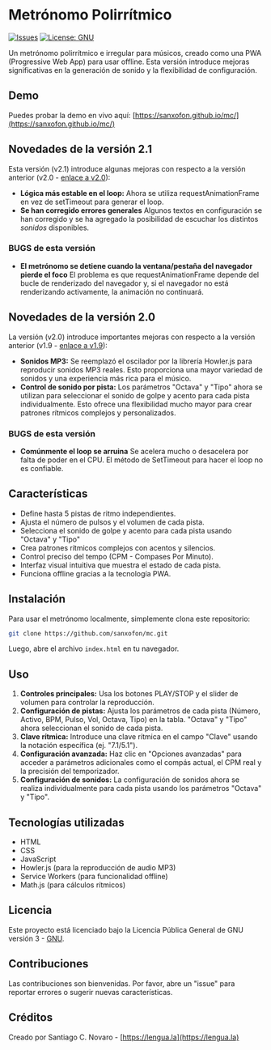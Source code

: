 # Metrónomo Polirrítmico

[![Issues](https://img.shields.io/github/issues/sanxofon/mc)](https://github.com/sanxofon/mc/issues)
[![License: GNU](https://img.shields.io/badge/License-GNU-blue.svg)](https://www.gnu.org/licenses/gpl-3.0)

Un metrónomo polirrítmico e irregular para músicos, creado como una PWA (Progressive Web App) para usar offline. Esta versión introduce mejoras significativas en la generación de sonido y la flexibilidad de configuración.

## Demo

Puedes probar la demo en vivo aquí: [https://sanxofon.github.io/mc/](https://sanxofon.github.io/mc/)

## Novedades de la versión 2.1

Esta versión (v2.1) introduce algunas mejoras con respecto a la versión anterior (v2.0 - [enlace a v2.0](https://github.com/sanxofon/mc/tree/v2.0)):

* **Lógica más estable en el loop:**  Ahora se utiliza requestAnimationFrame en vez de setTimeout para generar el loop.
* **Se han corregido errores generales** Algunos textos en configuración se han corregido y se ha agregado la posibilidad de escuchar los distintos *sonidos* disponibles.

### BUGS de esta versión

- **El metrónomo se detiene cuando la ventana/pestaña del navegador pierde el foco** El problema es que requestAnimationFrame depende del bucle de renderizado del navegador y, si el navegador no está renderizando activamente, la animación no continuará.

## Novedades de la versión 2.0

La versión (v2.0) introduce importantes mejoras con respecto a la versión anterior (v1.9 - [enlace a v1.9](https://github.com/sanxofon/mc/tree/v1.9)):

* **Sonidos MP3:**  Se reemplazó el oscilador por la librería Howler.js para reproducir sonidos MP3 reales.  Esto proporciona una mayor variedad de sonidos y una experiencia más rica para el músico.
* **Control de sonido por pista:**  Los parámetros "Octava" y "Tipo" ahora se utilizan para seleccionar el sonido de golpe y acento para cada pista individualmente.  Esto ofrece una flexibilidad mucho mayor para crear patrones rítmicos complejos y personalizados.

### BUGS de esta versión

- **Comúnmente el loop se arruina** Se acelera mucho o desacelera por falta de poder en el CPU. El método de SetTimeout para hacer el loop no es confiable.

## Características

* Define hasta 5 pistas de ritmo independientes.
* Ajusta el número de pulsos y el volumen de cada pista.
* Selecciona el sonido de golpe y acento para cada pista usando "Octava" y "Tipo"
* Crea patrones rítmicos complejos con acentos y silencios.
* Control preciso del tempo (CPM - Compases Por Minuto).
* Interfaz visual intuitiva que muestra el estado de cada pista.
* Funciona offline gracias a la tecnología PWA.

## Instalación

Para usar el metrónomo localmente, simplemente clona este repositorio:

```bash
git clone https://github.com/sanxofon/mc.git
```

Luego, abre el archivo `index.html` en tu navegador.

## Uso

1. **Controles principales:** Usa los botones PLAY/STOP y el slider de volumen para controlar la reproducción.
2. **Configuración de pistas:** Ajusta los parámetros de cada pista (Número, Activo, BPM, Pulso, Vol, Octava, Tipo) en la tabla.  "Octava" y "Tipo" ahora seleccionan el sonido de cada pista.
3. **Clave rítmica:** Introduce una clave rítmica en el campo "Clave" usando la notación específica (ej. "7.1/5.1").
4. **Configuración avanzada:** Haz clic en "Opciones avanzadas" para acceder a parámetros adicionales como el compás actual, el CPM real y la precisión del temporizador.
5. **Configuración de sonidos:** La configuración de sonidos ahora se realiza individualmente para cada pista usando los parámetros "Octava" y "Tipo".


## Tecnologías utilizadas

* HTML
* CSS
* JavaScript
* Howler.js (para la reproducción de audio MP3)
* Service Workers (para funcionalidad offline)
* Math.js (para cálculos rítmicos)


## Licencia

Este proyecto está licenciado bajo la Licencia Pública General de GNU versión 3 - [GNU](https://www.gnu.org/licenses/gpl-3.0).


## Contribuciones

Las contribuciones son bienvenidas. Por favor, abre un "issue" para reportar errores o sugerir nuevas características.


## Créditos

Creado por Santiago C. Novaro - [https://lengua.la](https://lengua.la)